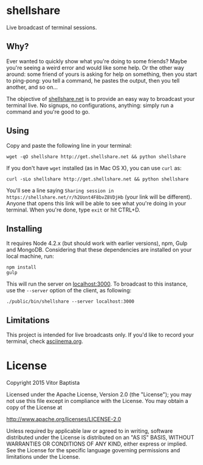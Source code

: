 # shellshare

Live broadcast of terminal sessions.

## Why?

Ever wanted to quickly show what you're doing to some friends? Maybe you're seeing a weird error and would like some help. Or the other way around: some friend of yours is asking for help on something, then you start to ping-pong: you tell a command, he pastes the output, then you tell another, and so on...

The objective of [shellshare.net](https://shellshare.net) is to provide an easy way to broadcast your terminal live. No signups, no configurations, anything: simply run a command and you're good to go.

## Using

Copy and paste the following line in your terminal:

```
wget -qO shellshare http://get.shellshare.net && python shellshare
```

If you don't have `wget` installed (as in Mac OS X), you can use `curl` as:

```
curl -sLo shellshare http://get.shellshare.net && python shellshare
```

You'll see a line saying `Sharing session in
https://shellshare.net/r/h2Uont4F8bvZ8VDjHb` (your link will be different).
Anyone that opens this link will be able to see what you're doing in your
terminal. When you're done, type `exit` or hit CTRL+D.

## Installing

It requires Node 4.2.x (but should work with earlier versions), npm, Gulp and
MongoDB. Considering that these dependencies are installed on your local
machine, run:

```
npm install
gulp
```

This will run the server on [localhost:3000](http://localhost:3000). To
broadcast to this instance, use the `--server` option of the client, as
following:

```
./public/bin/shellshare --server localhost:3000
```

## Limitations

This project is intended for live broadcasts only. If you'd like to record your terminal, check [asciinema.org](https://asciinema.org).

# License

Copyright 2015 Vitor Baptista

Licensed under the Apache License, Version 2.0 (the "License");
you may not use this file except in compliance with the License.
You may obtain a copy of the License at

  http://www.apache.org/licenses/LICENSE-2.0

Unless required by applicable law or agreed to in writing, software
distributed under the License is distributed on an "AS IS" BASIS,
WITHOUT WARRANTIES OR CONDITIONS OF ANY KIND, either express or implied.
See the License for the specific language governing permissions and
limitations under the License.
